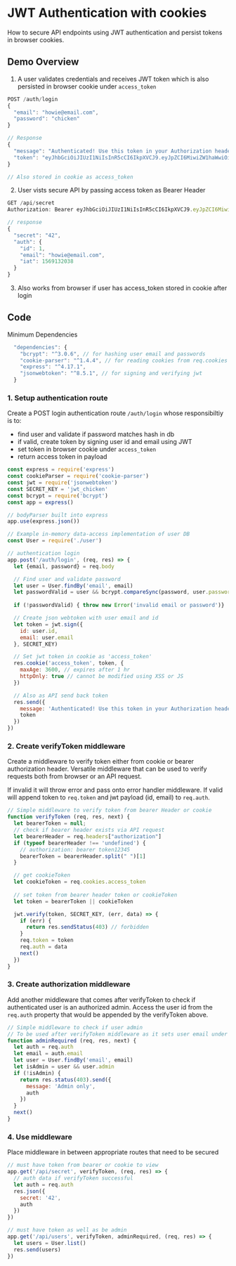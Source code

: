 # JWT Authentication with cookies
How to secure API endpoints using JWT authentication and persist tokens in browser cookies.

## Demo Overview
1. A user validates credentials and receives JWT token which is also persisted in browser cookie under `access_token`
```javascript
POST /auth/login
{
  "email": "howie@email.com",
  "password": "chicken"
}

// Response
{
  "message": "Authenticated! Use this token in your Authorization header as Bearer token",
  "token": "eyJhbGciOiJIUzI1NiIsInR5cCI6IkpXVCJ9.eyJpZCI6MiwiZW1haWwiOiJmZWxpeEBlbWFpbC5jb20iLCJpYXQiOjE1NjkxMzE3OTZ9.NPYhtxPgFsc8ghjA281Uv4n3XFjuDuBFHQeiVSiWdro"
}

// Also stored in cookie as access_token
```
2. User vists secure API by passing access token as Bearer Header
```javascript
GET /api/secret
Authorization: Bearer eyJhbGciOiJIUzI1NiIsInR5cCI6IkpXVCJ9.eyJpZCI6MiwiZW1haWwiOiJmZWxpeEBlbWFpbC5jb20iLCJpYXQiOjE1NjkxMzE3OTZ9.NPYhtxPgFsc8ghjA281Uv4n3XFjuDuBFHQeiVSiWdro

// response
{
  "secret": "42",
  "auth": {
    "id": 1,
    "email": "howie@email.com",
    "iat": 1569132038
  }
}
```
3. Also works from browser if user has access_token stored in cookie after login

## Code
Minimum Dependencies
```javascript
  "dependencies": {
    "bcrypt": "^3.0.6", // for hashing user email and passwords
    "cookie-parser": "^1.4.4", // for reading cookies from req.cookies
    "express": "^4.17.1",
    "jsonwebtoken": "^8.5.1", // for signing and verifying jwt
  }
```

### 1. Setup authentication route
Create a POST login authentication route `/auth/login` whose responsibiltiy is to:
- find user and validate if password matches hash in db
- if valid, create token by signing user id and email using JWT
- set token in browser cookie under `access_token`
- return access token in payload
```javascript
const express = require('express')
const cookieParser = require('cookie-parser')
const jwt = require('jsonwebtoken')
const SECRET_KEY = 'jwt_chicken'
const bcrypt = require('bcrypt')
const app = express()

// bodyParser built into express
app.use(express.json())

// Example in-memory data-access implementation of user DB
const User = require('./user')

// authentication login
app.post('/auth/login', (req, res) => {
  let {email, password} = req.body

  // Find user and validate password
  let user = User.findBy('email', email)
  let passwordValid = user && bcrypt.compareSync(password, user.passwordHash)
  
  if (!passwordValid) { throw new Error('invalid email or password')}

  // Create json webtoken with user email and id
  let token = jwt.sign({
    id: user.id, 
    email: user.email
  }, SECRET_KEY)

  // Set jwt token in cookie as 'access_token'
  res.cookie('access_token', token, {
    maxAge: 3600, // expires after 1 hr
    httpOnly: true // cannot be modified using XSS or JS
  })

  // Also as API send back token
  res.send({
    message: 'Authenticated! Use this token in your Authorization header as Bearer token',
    token
  })  
})

```


### 2. Create verifyToken middleware
Create a middleware to verify token either from cookie or bearer authorization header. Versatile middleware that can be used to verify requests both from browser or an API request.

If invalid it will throw error and pass onto error handler middleware. If valid will append token to `req.token` and jwt payload (id, email) to `req.auth`.

```javascript
// Simple middleware to verify token from bearer Header or cookie
function verifyToken (req, res, next) {
  let bearerToken = null;
  // check if bearer header exists via API request
  let bearerHeader = req.headers["authorization"]
  if (typeof bearerHeader !== 'undefined') {
    // authorization: bearer token12345
    bearerToken = bearerHeader.split(" ")[1]
  }

  // get cookieToken
  let cookieToken = req.cookies.access_token
  
  // set token from bearer header token or cookieToken
  let token = bearerToken || cookieToken

  jwt.verify(token, SECRET_KEY, (err, data) => {
    if (err) {
      return res.sendStatus(403) // forbidden
    }
    req.token = token
    req.auth = data
    next()
  })
}
```

### 3. Create authorization middleware
Add another middleware that comes after verifyToken to check if authenticated user is an authorized admin. Access the user id from the `req.auth` property that would be appended by the verifyToken above.
```javascript
// Simple middleware to check if user admin
// To be used after verifyToken middleware as it sets user email under req.auth
function adminRequired (req, res, next) {
  let auth = req.auth
  let email = auth.email
  let user = User.findBy('email', email)
  let isAdmin = user && user.admin
  if (!isAdmin) {
    return res.status(403).send({
      message: 'Admin only',
      auth
    })
  }
  next()
}

```

### 4. Use middleware
Place middleware in between appropriate routes that need to be secured
```javascript
// must have token from bearer or cookie to view
app.get('/api/secret', verifyToken, (req, res) => {
  // auth data if verifyToken successful
  let auth = req.auth
  res.json({
    secret: '42',
    auth
  })
})

// must have token as well as be admin
app.get('/api/users', verifyToken, adminRequired, (req, res) => {
  let users = User.list()
  res.send(users)
})

```